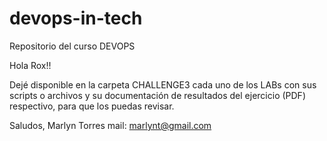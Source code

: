 # devops-in-tech
Repositorio del curso DEVOPS

Hola Rox!!

Dejé disponible en la carpeta CHALLENGE3 cada uno de los LABs con sus scripts o archivos y su documentación de resultados del ejercicio (PDF) respectivo, 
para que los puedas revisar.

Saludos,
Marlyn Torres
mail: marlynt@gmail.com

